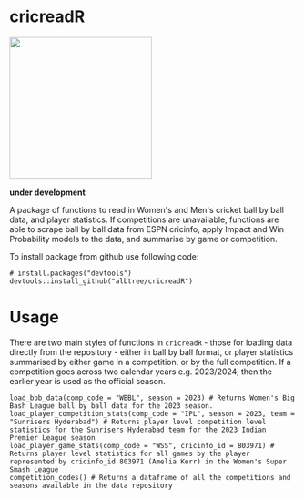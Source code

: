 # cricreadR
<img src="https://github.com/albtree/cricreadR/assets/88771954/74ab4059-3327-4180-8a39-e60ca18fecd3" width="250" height="250">

**under development**

A package of functions to read in Women's and Men's cricket ball by ball data, and player statistics. If competitions are unavailable, functions are able to scrape ball by ball data from ESPN cricinfo, apply Impact and Win Probability models to the data, and summarise by game or competition.

To install package from github use following code:
```
# install.packages("devtools")
devtools::install_github("albtree/cricreadR")
```

# Usage
There are two main styles of functions in `cricreadR` - those for loading data directly from the repository - either in ball by ball format, or player statistics summarised by either game in a competition, or by the full competition. If a competition goes across two calendar years e.g. 2023/2024, then the earlier year is used as the official season.
```
load_bbb_data(comp_code = "WBBL", season = 2023) # Returns Women's Big Bash League ball by ball data for the 2023 season.
load_player_competition_stats(comp_code = "IPL", season = 2023, team = "Sunrisers Hyderabad") # Returns player level competition level statistics for the Sunrisers Hyderabad team for the 2023 Indian Premier League season
load_player_game_stats(comp_code = "WSS", cricinfo_id = 803971) # Returns player level statistics for all games by the player represented by cricinfo_id 803971 (Amelia Kerr) in the Women's Super Smash League
competition_codes() # Returns a dataframe of all the competitions and seasons available in the data repository
```
